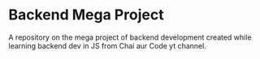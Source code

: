 # Backend Mega Project

A repository on the mega project of backend development created while learning backend dev in JS from Chai aur Code yt channel.